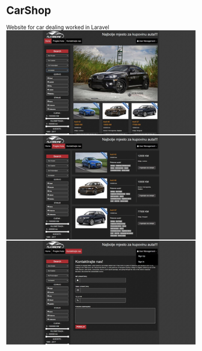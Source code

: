 # CarShop
Website for car dealing worked in Laravel
<img src="screenshots/scrennshot1.JPG">
<img src="screenshots/screenshot2.JPG">
<img src="screenshots/screenshot3.JPG">
